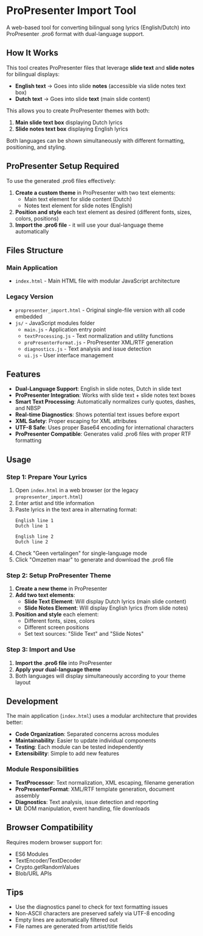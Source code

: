 # ProPresenter Import Tool

A web-based tool for converting bilingual song lyrics (English/Dutch) into ProPresenter .pro6 format with dual-language support.

## How It Works

This tool creates ProPresenter files that leverage **slide text** and **slide notes** for bilingual displays:

- **English text** → Goes into slide **notes** (accessible via slide notes text box)
- **Dutch text** → Goes into slide **text** (main slide content)

This allows you to create ProPresenter themes with both:
1. **Main slide text box** displaying Dutch lyrics
2. **Slide notes text box** displaying English lyrics

Both languages can be shown simultaneously with different formatting, positioning, and styling.

## ProPresenter Setup Required

To use the generated .pro6 files effectively:

1. **Create a custom theme** in ProPresenter with two text elements:
   - Main text element for slide content (Dutch)
   - Notes text element for slide notes (English)
2. **Position and style** each text element as desired (different fonts, sizes, colors, positions)
3. **Import the .pro6 file** - it will use your dual-language theme automatically

## Files Structure

### Main Application
- `index.html` - Main HTML file with modular JavaScript architecture

### Legacy Version
- `propresenter_import.html` - Original single-file version with all code embedded
- `js/` - JavaScript modules folder
  - `main.js` - Application entry point
  - `textProcessing.js` - Text normalization and utility functions
  - `proPresenterFormat.js` - ProPresenter XML/RTF generation
  - `diagnostics.js` - Text analysis and issue detection
  - `ui.js` - User interface management

## Features

- **Dual-Language Support**: English in slide notes, Dutch in slide text
- **ProPresenter Integration**: Works with slide text + slide notes text boxes
- **Smart Text Processing**: Automatically normalizes curly quotes, dashes, and NBSP
- **Real-time Diagnostics**: Shows potential text issues before export
- **XML Safety**: Proper escaping for XML attributes
- **UTF-8 Safe**: Uses proper Base64 encoding for international characters
- **ProPresenter Compatible**: Generates valid .pro6 files with proper RTF formatting

## Usage

### Step 1: Prepare Your Lyrics
1. Open `index.html` in a web browser (or the legacy `propresenter_import.html`)
2. Enter artist and title information
3. Paste lyrics in the text area in alternating format:
   ```
   English line 1
   Dutch line 1
   
   English line 2
   Dutch line 2
   ```
4. Check "Geen vertalingen" for single-language mode
5. Click "Omzetten maar" to generate and download the .pro6 file

### Step 2: Setup ProPresenter Theme
1. **Create a new theme** in ProPresenter
2. **Add two text elements**:
   - **Slide Text Element**: Will display Dutch lyrics (main slide content)
   - **Slide Notes Element**: Will display English lyrics (from slide notes)
3. **Position and style** each element:
   - Different fonts, sizes, colors
   - Different screen positions
   - Set text sources: "Slide Text" and "Slide Notes"

### Step 3: Import and Use
1. **Import the .pro6 file** into ProPresenter
2. **Apply your dual-language theme**
3. Both languages will display simultaneously according to your theme layout

## Development

The main application (`index.html`) uses a modular architecture that provides better:
- **Code Organization**: Separated concerns across modules
- **Maintainability**: Easier to update individual components
- **Testing**: Each module can be tested independently
- **Extensibility**: Simple to add new features

### Module Responsibilities

- **TextProcessor**: Text normalization, XML escaping, filename generation
- **ProPresenterFormat**: XML/RTF template generation, document assembly
- **Diagnostics**: Text analysis, issue detection and reporting
- **UI**: DOM manipulation, event handling, file downloads

## Browser Compatibility

Requires modern browser support for:
- ES6 Modules
- TextEncoder/TextDecoder
- Crypto.getRandomValues
- Blob/URL APIs

## Tips

- Use the diagnostics panel to check for text formatting issues
- Non-ASCII characters are preserved safely via UTF-8 encoding
- Empty lines are automatically filtered out
- File names are generated from artist/title fields
